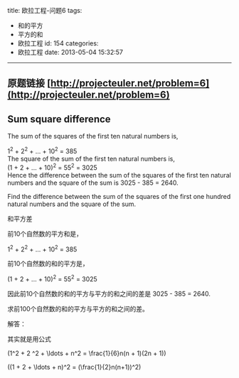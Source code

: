 title: 欧拉工程-问题6
tags:
  - 和的平方
  - 平方的和
  - 欧拉工程
id: 154
categories:
  - 欧拉工程
date: 2013-05-04 15:32:57
---

<div>

## 原题链接 [http://projecteuler.net/problem=6](http://projecteuler.net/problem=6)

## Sum square difference

</div>
<div>

The sum of the squares of the first ten natural numbers is,
<div>1<sup>2</sup> + 2<sup>2</sup> + ... + 10<sup>2</sup> = 385</div>
The square of the sum of the first ten natural numbers is,
<div>(1 + 2 + ... + 10)<sup>2</sup> = 55<sup>2</sup> = 3025</div>
Hence the difference between the sum of the squares of the first ten natural numbers and the square of the sum is 3025 - 385 = 2640.

Find the difference between the sum of the squares of the first one hundred natural numbers and the square of the sum.

和平方差

前10个自然数的平方和是，

1<sup>2</sup> + 2<sup>2</sup> + ... + 10<sup>2</sup> = 385

前10个自然数的和的平方是，

(1 + 2 + ... + 10)<sup>2</sup> = 55<sup>2</sup> = 3025

因此前10个自然数的和的平方与平方的和之间的差是 3025 - 385 = 2640.

求前100个自然数的和的平方与平方的和之间的差。

解答：

其实就是用公式

\(1^2 + 2 ^2 + \ldots + n^2 = \frac{1}{6}n(n + 1)(2n + 1)\)<sup>
</sup>

\((1 + 2 + \ldots + n)^2 = (\frac{1}{2}n(n+1))^2\)

</div>